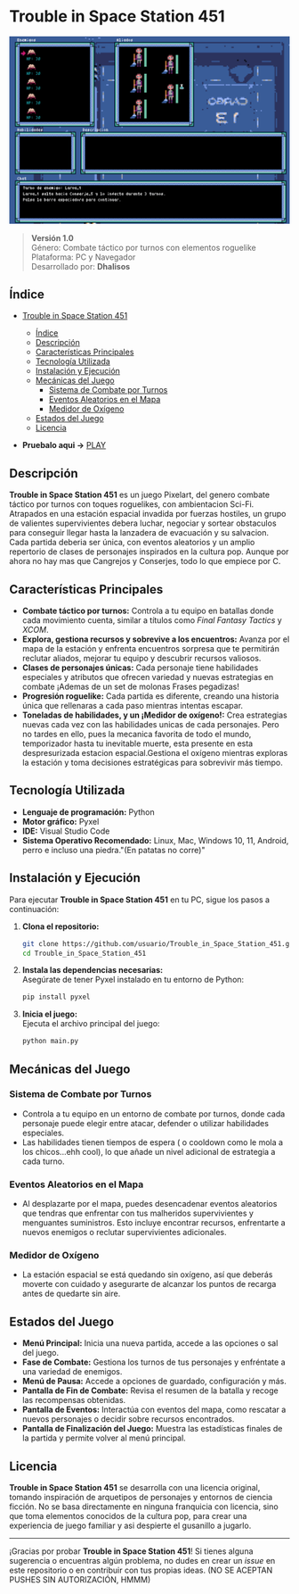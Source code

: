 # Trouble in Space Station 451

![Banner](assets/Trouble_in_space_station1.gif)



> **Versión 1.0**  
> Género: Combate táctico por turnos con elementos roguelike  
> Plataforma: PC y Navegador  
> Desarrollado por: **Dhalisos**  

## Índice

- [Trouble in Space Station 451](#trouble-in-space-station-451)
  - [Índice](#índice)
  - [Descripción](#descripción)
  - [Características Principales](#características-principales)
  - [Tecnología Utilizada](#tecnología-utilizada)
  - [Instalación y Ejecución](#instalación-y-ejecución)
  - [Mecánicas del Juego](#mecánicas-del-juego)
    - [Sistema de Combate por Turnos](#sistema-de-combate-por-turnos)
    - [Eventos Aleatorios en el Mapa](#eventos-aleatorios-en-el-mapa)
    - [Medidor de Oxígeno](#medidor-de-oxígeno)
  - [Estados del Juego](#estados-del-juego)
  - [Licencia](#licencia)

- **Pruebalo aqui ->** [PLAY](https://kitao.github.io/pyxel/wasm/launcher/?play=XargosIII.Trouble_in_Space_Station_451.version_web.Trouble_in_Space_Station_451)

## Descripción

**Trouble in Space Station 451** es un juego Pixelart, del genero combate táctico por turnos con toques roguelikes, con ambientacion Sci-Fi. Atrapados en una estación espacial invadida por fuerzas hostiles, un grupo de valientes supervivientes debera luchar, negociar y sortear obstaculos para conseguir llegar hasta la lanzadera de evacuación y su salvacion. Cada partida deberia ser única, con eventos aleatorios y un amplio repertorio de clases de personajes inspirados en la cultura pop. Aunque por ahora no hay mas que Cangrejos y Conserjes, todo lo que empiece por C.

## Características Principales

- **Combate táctico por turnos:** Controla a tu equipo en batallas donde cada movimiento cuenta, similar a títulos como *Final Fantasy Tactics* y *XCOM*.
- **Explora, gestiona recursos y sobrevive a los encuentros:** Avanza por el mapa de la estación y enfrenta encuentros sorpresa que te permitirán reclutar aliados, mejorar tu equipo y descubrir recursos valiosos.
- **Clases de personajes únicas:** Cada personaje tiene habilidades especiales y atributos que ofrecen variedad y nuevas estrategias en combate ¡Ademas de un set de molonas Frases pegadizas!
- **Progresión roguelike:** Cada partida es diferente, creando una historia única que rellenaras a cada paso mientras intentas escapar.
- **Toneladas de habilidades, y un ¡Medidor de oxígeno!:** Crea estrategias nuevas cada vez con las habilidades unicas de cada personajes. Pero no tardes en ello, pues la mecanica favorita de todo el mundo, temporizador hasta tu inevitable muerte, esta presente en esta despresurizada estacion espacial.Gestiona el oxígeno mientras exploras la estación y toma decisiones estratégicas para sobrevivir más tiempo.

## Tecnología Utilizada

- **Lenguaje de programación:** Python
- **Motor gráfico:** Pyxel
- **IDE:** Visual Studio Code
- **Sistema Operativo Recomendado:** Linux, Mac, Windows 10, 11, Android, perro e incluso una piedra."(En patatas no corre)"

## Instalación y Ejecución

Para ejecutar **Trouble in Space Station 451** en tu PC, sigue los pasos a continuación:

1. **Clona el repositorio:**  

   ```bash
   git clone https://github.com/usuario/Trouble_in_Space_Station_451.git
   cd Trouble_in_Space_Station_451
   ```

2. **Instala las dependencias necesarias:**  
   Asegúrate de tener Pyxel instalado en tu entorno de Python:

   ```bash
   pip install pyxel
   ```

3. **Inicia el juego:**  
   Ejecuta el archivo principal del juego:

   ```bash
   python main.py
   ```

## Mecánicas del Juego

### Sistema de Combate por Turnos

- Controla a tu equipo en un entorno de combate por turnos, donde cada personaje puede elegir entre atacar, defender o utilizar habilidades especiales.
- Las habilidades tienen tiempos de espera ( o cooldown como le mola a los chicos...ehh cool), lo que añade un nivel adicional de estrategia a cada turno.

### Eventos Aleatorios en el Mapa

- Al desplazarte por el mapa, puedes desencadenar eventos aleatorios que tendras que enfrentar con tus malheridos supervivientes y menguantes suministros. Esto incluye encontrar recursos, enfrentarte a nuevos enemigos o reclutar supervivientes adicionales.

### Medidor de Oxígeno

- La estación espacial se está quedando sin oxígeno, así que deberás moverte con cuidado y asegurarte de alcanzar los puntos de recarga antes de quedarte sin aire.

## Estados del Juego

- **Menú Principal:** Inicia una nueva partida, accede a las opciones o sal del juego.
- **Fase de Combate:** Gestiona los turnos de tus personajes y enfréntate a una variedad de enemigos.
- **Menú de Pausa:** Accede a opciones de guardado, configuración y más.
- **Pantalla de Fin de Combate:** Revisa el resumen de la batalla y recoge las recompensas obtenidas.
- **Pantalla de Eventos:** Interactúa con eventos del mapa, como rescatar a nuevos personajes o decidir sobre recursos encontrados.
- **Pantalla de Finalización del Juego:** Muestra las estadísticas finales de la partida y permite volver al menú principal.

## Licencia

**Trouble in Space Station 451** se desarrolla con una licencia original, tomando inspiración de arquetipos de personajes y entornos de ciencia ficción. No se basa directamente en ninguna franquicia con licencia, sino que toma elementos conocidos de la cultura pop, para crear una experiencia de juego familiar y asi despierte el gusanillo a jugarlo.

---

¡Gracias por probar **Trouble in Space Station 451**! Si tienes alguna sugerencia o encuentras algún problema, no dudes en crear un *issue* en este repositorio o en contribuir con tus propias ideas. (NO SE ACEPTAN PUSHES SIN AUTORIZACIÓN, HMMM)
